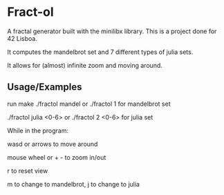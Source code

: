 
# Fract-ol

A fractal generator built with the minilibx library. This is a project done for 42 Lisboa.

It computes the mandelbrot set and 7 different types of julia sets.

It allows for (almost) infinite zoom and moving around.

## Usage/Examples

run make
./fractol mandel or ./fractol 1 for mandelbrot set

./fractol julia <0-6> or ./fractol 2 <0-6> for julia set

While in the program:

wasd or arrows to move around

mouse wheel or + - to zoom in/out

r to reset view

m to change to mandelbrot, j to change to julia
